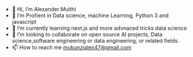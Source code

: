 - 👋 Hi, I’m Alexander Muithi
- 👀 I’m Profient in Data science, machine Learning, Python 3 and javascript
- 🌱 I’m currently learning next.js and more advnaced tricks data science
- 💞️ I’m looking to collaborate on open source AI projects, Data science,software engineering or data engineering, or related fields.
- 📫 How to reach me mukunzialex47@gmail.com

<!---
alerti/alerti is a ✨ special ✨ repository because its `README.md` (this file) appears on your GitHub profile.
You can click the Preview link to take a look at your changes.
--->

